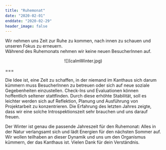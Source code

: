 ```yaml
---
title: "Ruhemonat"
date: "2020-02-01"
enddate: "2020-02-29"
header_image: false
---
```


Wir nehmen uns Zeit zur Ruhe zu kommen, nach innen zu schauen und unseren Fokus zu erneuern.<br>
Während des Ruhemonats nehmen wir keine neuen BesucherInnen auf.

<div markdown="1" style="text-align:center;">
![](calmWinter.jpg)
</div>

===

Die Idee ist, eine Zeit zu schaffen, in der niemand im Kanthaus sich darum kümmern muss BesucherInnen zu betreuen oder sich auf neue soziale Gegebenheiten einzustellen. Check-Ins und Evaluationen können hoffentlich seltener stattfinden. Durch diese erhöhte Stabilität, soll es leichter werden sich auf Reflektion, Planung und Ausführung von Projektarbeit zu konzentrieren. Die Erfahrung des letzten Jahres zeigte, dass wir eine solche Introspektionszeit sehr brauchen und uns darauf freuen.

Der Winter ist genau die passende Jahreszeit für den Ruhemonat: Alles in der Natur verlangsamt sich und lädt Energien für den nächsten Sommer auf. Wir wollen teilhaben an dieser Dynamik und uns um den Organismus kümmern, der das Kanthaus ist. Vielen Dank für dein Verständnis.
